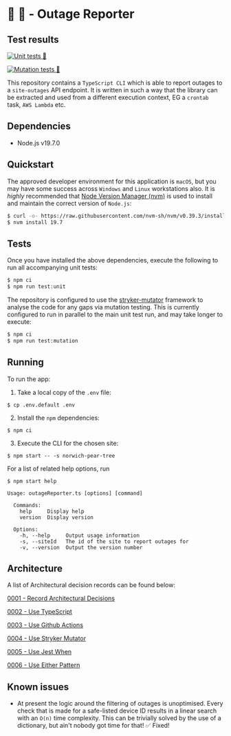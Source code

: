 # 🐙 💪 - Outage Reporter

## Test results

[![Unit tests 🧪](https://github.com/thesheps/kf-outage-reporter/actions/workflows/unit-tests.yaml/badge.svg)](https://github.com/thesheps/kf-outage-reporter/actions/workflows/unit-tests.yaml)

[![Mutation tests 🧪](https://github.com/thesheps/kf-outage-reporter/actions/workflows/mutation-tests.yaml/badge.svg)](https://kf-outage-reporter.thesheps.dev/)

This repository contains a `TypeScript CLI` which is able to report outages to a `site-outages` API endpoint. It is written in such a way that the library can be extracted and used from a different execution context, EG a `crontab` task, `AWS Lambda` etc.

## Dependencies

- Node.js v19.7.0

## Quickstart

The approved developer environment for this application is `macOS`, but you may have some success across `Windows` and `Linux` workstations also. It is _highly_ recommended that [Node Version Manager (nvm)](https://github.com/nvm-sh/nvm) is used to install and maintain the correct version of `Node.js`:

```bash
$ curl -o- https://raw.githubusercontent.com/nvm-sh/nvm/v0.39.3/install.sh | bash
$ nvm install 19.7
```

## Tests

Once you have installed the above dependencies, execute the following to run all accompanying unit tests:

```bash
$ npm ci
$ npm run test:unit
```

The repository is configured to use the [stryker-mutator](https://stryker-mutator.io/) framework to analyse the code for any gaps via mutation testing. This is currently configured to run in parallel to the main unit test run, and may take longer to execute:

```bash
$ npm ci
$ npm run test:mutation
```

## Running

To run the app:

1. Take a local copy of the `.env` file:

```
$ cp .env.default .env
```

2. Install the `npm` dependencies:

```
$ npm ci
```

3. Execute the CLI for the chosen site:

```
$ npm start -- -s norwich-pear-tree
```

For a list of related help options, run

```
$ npm start help

Usage: outageReporter.ts [options] [command]

  Commands:
    help     Display help
    version  Display version

  Options:
    -h, --help     Output usage information
    -s, --siteId   The id of the site to report outages for
    -v, --version  Output the version number
```

## Architecture

A list of Architectural decision records can be found below:

[0001 - Record Architectural Decisions](0001-record-architecture-decisions.md)

[0002 - Use TypeScript](0002-use-typescript.md)

[0003 - Use Github Actions](0003-use-github-actions.md)

[0004 - Use Stryker Mutator](0004-use-stryker-mutator.md)

[0005 - Use Jest When](0005-use-jest-when.md)

[0006 - Use Either Pattern](0006-use-either-pattern.md)

## Known issues

- At present the logic around the filtering of outages is unoptimised. Every check that is made for a safe-listed device ID results in a linear search with an `O(n)` time complexity. This can be trivially solved by the use of a dictionary, but ain't nobody got time for that! ✅ Fixed!
